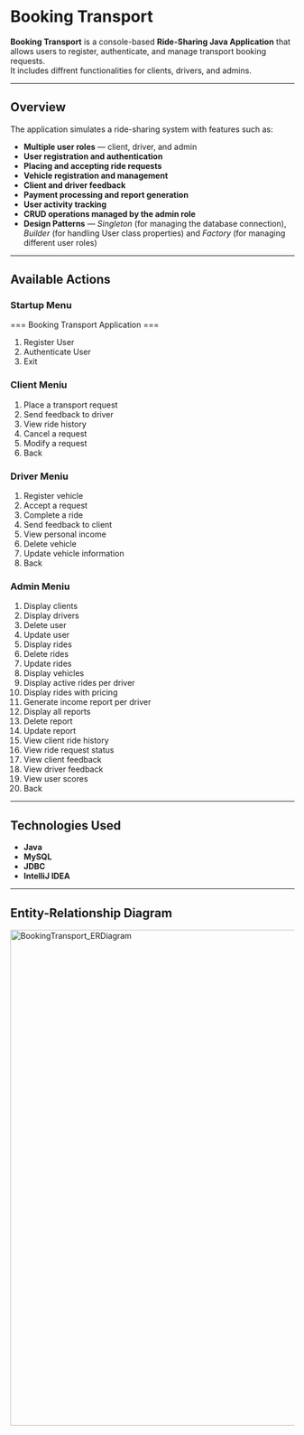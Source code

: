 # Booking Transport

**Booking Transport** is a console-based **Ride-Sharing Java Application** that allows users to register, authenticate, and manage transport booking requests.  
It includes diffrent functionalities for clients, drivers, and admins.

---

## Overview

The application simulates a ride-sharing system with features such as:
- **Multiple user roles** — client, driver, and admin
- **User registration and authentication**
- **Placing and accepting ride requests**
- **Vehicle registration and management**
- **Client and driver feedback**
- **Payment processing and report generation**
- **User activity tracking**
- **CRUD operations managed by the admin role**
- **Design Patterns** — *Singleton* (for managing the database connection), *Builder* (for handling User class properties) and *Factory* (for managing different user roles)

---

## Available Actions 

### Startup Menu
=== Booking Transport Application ===
1. Register User
2. Authenticate User
0. Exit

### Client Meniu
1. Place a transport request
2. Send feedback to driver
3. View ride history
4. Cancel a request
5. Modify a request
0. Back

### Driver Meniu
1. Register vehicle
2. Accept a request
3. Complete a ride
4. Send feedback to client
5. View personal income
6. Delete vehicle
7. Update vehicle information
0. Back

### Admin Meniu
1. Display clients
2. Display drivers
3. Delete user
4. Update user
5. Display rides
6. Delete rides
7. Update rides
8. Display vehicles
9. Display active rides per driver
10. Display rides with pricing
11. Generate income report per driver
12. Display all reports
13. Delete report
14. Update report
15. View client ride history
16. View ride request status
17. View client feedback
18. View driver feedback
19. View user scores
0. Back

---

## Technologies Used

- **Java**
- **MySQL**
- **JDBC**
- **IntelliJ IDEA**

---

## Entity-Relationship Diagram
<img width="957" height="878" alt="BookingTransport_ERDiagram" src="https://github.com/user-attachments/assets/c140f3af-b276-450c-b1f9-263e70df72f2" />

